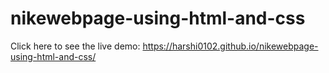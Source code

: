 # nikewebpage-using-html-and-css
Click here to see the live demo: https://harshi0102.github.io/nikewebpage-using-html-and-css/
